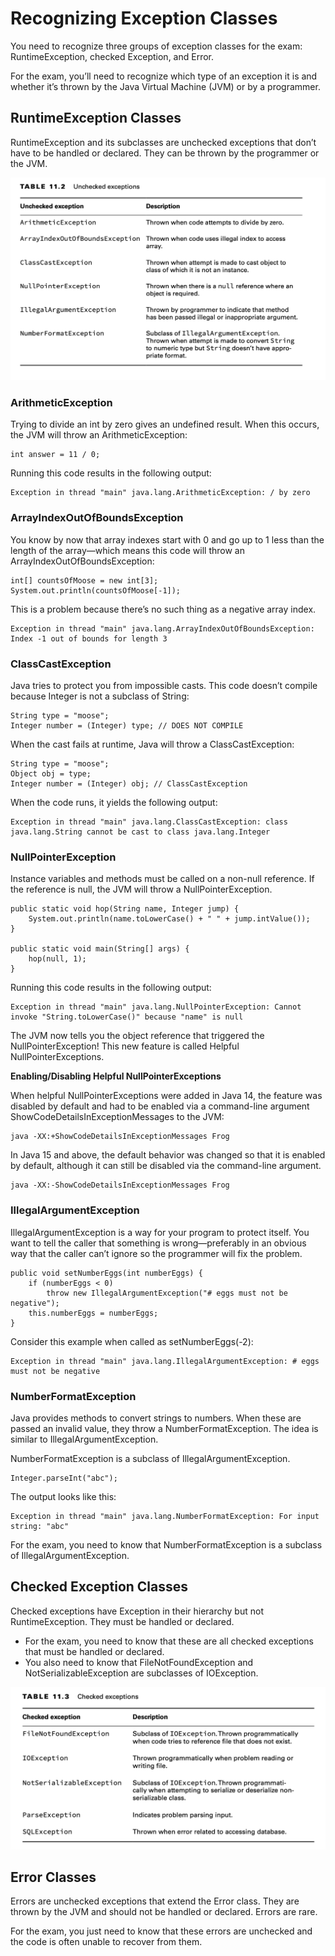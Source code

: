 # Recognizing Exception Classes

You need to recognize three groups of exception classes for the exam: RuntimeException, checked Exception, and Error.

For the exam, you’ll need to recognize which type of an exception it is and whether it’s thrown by the Java Virtual
Machine (JVM) or by a programmer.

## RuntimeException Classes

RuntimeException and its subclasses are unchecked exceptions that don’t have to be handled or declared. They can be
thrown by the programmer or the JVM.

![](recognizing_exception_classes/Unchecked-exceptions.png)

### ArithmeticException

Trying to divide an int by zero gives an undefined result. When this occurs, the JVM will throw an ArithmeticException:

    int answer = 11 / 0;

Running this code results in the following output:

    Exception in thread "main" java.lang.ArithmeticException: / by zero

### ArrayIndexOutOfBoundsException

You know by now that array indexes start with 0 and go up to 1 less than the length of the array—which means this code
will throw an ArrayIndexOutOfBoundsException:

    int[] countsOfMoose = new int[3]; 
    System.out.println(countsOfMoose[-1]);

This is a problem because there’s no such thing as a negative array index.

    Exception in thread "main" java.lang.ArrayIndexOutOfBoundsException: Index -1 out of bounds for length 3

### ClassCastException

Java tries to protect you from impossible casts. This code doesn’t compile because Integer is not a subclass of String:

    String type = "moose";
    Integer number = (Integer) type; // DOES NOT COMPILE

When the cast fails at runtime, Java will throw a ClassCastException:

    String type = "moose";
    Object obj = type;
    Integer number = (Integer) obj; // ClassCastException

When the code runs, it yields the following output:

    Exception in thread "main" java.lang.ClassCastException: class java.lang.String cannot be cast to class java.lang.Integer

### NullPointerException

Instance variables and methods must be called on a non-null reference. If the reference is null, the JVM will throw a
NullPointerException.

    public static void hop(String name, Integer jump) {
        System.out.println(name.toLowerCase() + " " + jump.intValue());
    }

    public static void main(String[] args) {
        hop(null, 1);
    }

Running this code results in the following output:

    Exception in thread "main" java.lang.NullPointerException: Cannot invoke "String.toLowerCase()" because "name" is null

The JVM now tells you the object reference that triggered the NullPointerException! This new feature is called Helpful
NullPointerExceptions.

**Enabling/Disabling Helpful NullPointerExceptions**

When helpful NullPointerExceptions were added in Java 14, the feature was disabled by default and had to be enabled via
a command-line argument ShowCodeDetailsInExceptionMessages to the JVM:

    java -XX:+ShowCodeDetailsInExceptionMessages Frog

In Java 15 and above, the default behavior was changed so that it is enabled by default, although it can still be
disabled via the command-line argument.

    java -XX:-ShowCodeDetailsInExceptionMessages Frog

### IllegalArgumentException

IllegalArgumentException is a way for your program to protect itself. You want to tell the caller that something is
wrong—preferably in an obvious way that the caller can’t ignore so the programmer will fix the problem.

    public void setNumberEggs(int numberEggs) {
        if (numberEggs < 0)
            throw new IllegalArgumentException("# eggs must not be negative");
        this.numberEggs = numberEggs;
    }

Consider this example when called as setNumberEggs(-2):

    Exception in thread "main" java.lang.IllegalArgumentException: # eggs must not be negative

### NumberFormatException

Java provides methods to convert strings to numbers. When these are passed an invalid value, they throw a
NumberFormatException. The idea is similar to IllegalArgumentException.

NumberFormatException is a subclass of IllegalArgumentException.

    Integer.parseInt("abc");

The output looks like this:

    Exception in thread "main" java.lang.NumberFormatException: For input string: "abc"

For the exam, you need to know that NumberFormatException is a subclass of IllegalArgumentException.

## Checked Exception Classes

Checked exceptions have Exception in their hierarchy but not RuntimeException. They must be handled or declared.

- For the exam, you need to know that these are all checked exceptions that must be handled or declared.
- You also need to know that FileNotFoundException and NotSerializableException are subclasses of IOException.

![](recognizing_exception_classes/Checked-exceptions.png)

## Error Classes

Errors are unchecked exceptions that extend the Error class. They are thrown by the JVM and should not be handled or
declared. Errors are rare.

For the exam, you just need to know that these errors are unchecked and the code is often unable to recover from them.
